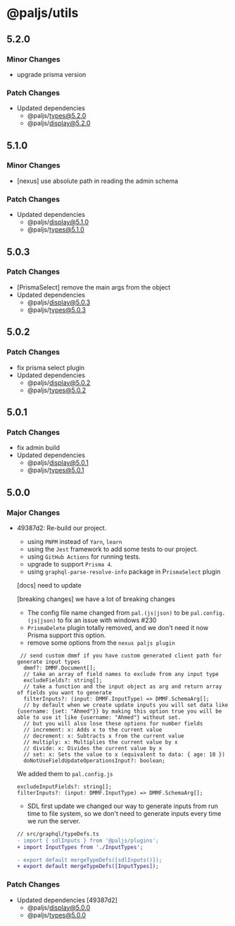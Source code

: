 # @paljs/utils

## 5.2.0

### Minor Changes

- upgrade prisma version

### Patch Changes

- Updated dependencies
  - @paljs/types@5.2.0
  - @paljs/display@5.2.0

## 5.1.0

### Minor Changes

- [nexus] use absolute path in reading the admin schema

### Patch Changes

- Updated dependencies
  - @paljs/display@5.1.0
  - @paljs/types@5.1.0

## 5.0.3

### Patch Changes

- [PrismaSelect] remove the main args from the object
- Updated dependencies
  - @paljs/display@5.0.3
  - @paljs/types@5.0.3

## 5.0.2

### Patch Changes

- fix prisma select plugin
- Updated dependencies
  - @paljs/display@5.0.2
  - @paljs/types@5.0.2

## 5.0.1

### Patch Changes

- fix admin build
- Updated dependencies
  - @paljs/display@5.0.1
  - @paljs/types@5.0.1

## 5.0.0

### Major Changes

- 49387d2: Re-build our project.

  - using `PNPM` instead of `Yarn`, `learn`
  - using the `Jest` framework to add some tests to our project.
  - using `GitHub Actions` for running tests.
  - upgrade to support `Prisma 4`.
  - using `graphql-parse-resolve-info` package in P`rismaSelect` plugin

  [docs] need to update

  [breaking changes] we have a lot of breaking changes

  - The config file name changed from `pal.(js|json)` to be `pal.config.(js|json)` to fix an issue with windows #230
  - `PrismaDelete` plugin totally removed, and we don't need it now Prisma support this option.
  - remove some options from the `nexus paljs plugin`

  ```
   // send custom dmmf if you have custom generated client path for generate input types
    dmmf?: DMMF.Document[];
    // take an array of field names to exclude from any input type
    excludeFields?: string[];
    // take a function and the input object as arg and return array of fields you want to generate
    filterInputs?: (input: DMMF.InputType) => DMMF.SchemaArg[];
    // by default when we create update inputs you will set data like {username: {set: "Ahmed"}} by making this option true you will be able to use it like {username: "Ahmed"} without set.
    // but you will also lose these options for number fields
    // increment: x: Adds x to the current value
    // decrement: x: Subtracts x from the current value
    // multiply: x: Multiplies the current value by x
    // divide: x: Divides the current value by x
    // set: x: Sets the value to x (equivalent to data: { age: 18 })
    doNotUseFieldUpdateOperationsInput?: boolean;
  ```

  We added them to `pal.config.js`

  ```
  excludeInputFields?: string[];
  filterInputs?: (input: DMMF.InputType) => DMMF.SchemaArg[];
  ```

  - SDL first update we changed our way to generate inputs from run time to file system, so we don't need to generate inputs every time we run the server.

  ```diff
  // src/graphql/typeDefs.ts
  - import { sdlInputs } from '@paljs/plugins';
  + import InputTypes from './InputTypes';

  - export default mergeTypeDefs([sdlInputs()]);
  + export default mergeTypeDefs([InputTypes]);
  ```

### Patch Changes

- Updated dependencies [49387d2]
  - @paljs/display@5.0.0
  - @paljs/types@5.0.0
